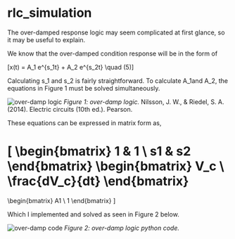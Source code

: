 # rlc_simulation


The over-damped response logic may seem complicated at first glance, so it may be useful to explain.

We know that the over-damped condition response will be in the form of

\[x(t) = A_1 e^{s_1t} + A_2 e^{s_2t} \quad (5)\]

Calculating s_1​ and s_2​ is fairly straightforward. To calculate A_1​ and A_2, the equations in Figure 1 must be solved simultaneously.

![over-damp logic](https://github.com/user-attachments/assets/2cb080f3-b0ec-43fe-bcc0-8e63970c5509)
*Figure 1: over-damp logic.*
Nilsson, J. W., & Riedel, S. A. (2014). Electric circuits (10th ed.). Pearson.

These equations can be expressed in matrix form as, 

\[
\begin{bmatrix}
1 & 1 \\
s1 & s2
\end{bmatrix}
\begin{bmatrix}
V_c \\
\frac{dV_c}{dt}
\end{bmatrix}
=
\begin{bmatrix}
A1 \\
1
\end{bmatrix}
\]

Which I implemented and solved as seen in Figure 2 below.

![over-damp code](https://github.com/user-attachments/assets/dbac41fc-d2e1-4612-b5f5-31254f56b664)
*Figure 2: over-damp logic python code.*
